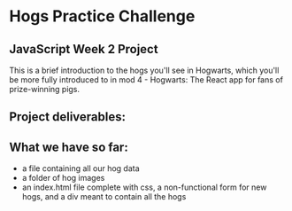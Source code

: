 # Hogs Practice Challenge

## JavaScript Week 2 Project

This is a brief introduction to the hogs you'll see in Hogwarts, which you'll be more fully introduced to in mod 4 - Hogwarts: The React app for fans of prize-winning pigs.

## Project deliverables:
<!-- * create an index displaying all hogs, and their attributes. you can create divs and give them the class hog-card to get some styling -->
<!-- * since greased is a boolean, display that as a checkbox that is either checked if the hog is greased, or unchecked if not -->
<!-- * create a form that will both post a new hog to the server, and render your fresh hog on the page -->
<!-- * add delete buttons for each hog, which both removes them from the page, and instructs the server to delete that hog record -->
<!-- * make the checkbox work so you can grease/ungrease each hog at will. this should persist in the database as well -->

## What we have so far:

* a file containing all our hog data
* a folder of hog images
* an index.html file complete with css, a non-functional form for new hogs, and a div meant to contain all the hogs

<!-- ## How to start:

In order to serve up our hogs, we'll be spinning up a json-server with this command: `json-server --watch hogs.json`.
That way, we can access our hog api at http://localhost:3000/hogs.
You can start writing JavaScript in src/index.js. There's also a file defining a Hog class, if you'd like to take an object oriented approach, but feel free to approach this any way you'd like. -->
